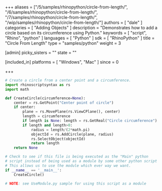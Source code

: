 +++
aliases = ["/5/samples/rhinopython/circle-from-length/", "/6/samples/rhinopython/circle-from-length/", "/7/samples/rhinopython/circle-from-length/", "/wip/samples/rhinopython/circle-from-length/"]
authors = [ "dale" ]
categories = [ "Adding Objects" ]
description = "Demonstrates how to add a circle based on its circumference using Python."
keywords = [ "script", "Rhino", "python" ]
languages = [ "Python" ]
sdk = [ "RhinoPython" ]
title = "Circle From Length"
type = "samples/python"
weight = 3

[admin]
picky_sisters = ""
state = ""

[included_in]
platforms = [ "Windows", "Mac" ]
since = 0

+++

```python
# Create a circle from a center point and a circumference.
import rhinoscriptsyntax as rs
import math

def CreateCircle(circumference=None):
    center = rs.GetPoint("Center point of circle")
    if center:
        plane = rs.MovePlane(rs.ViewCPlane(), center)
        length = circumference
        if length is None: length = rs.GetReal("Circle circumference")
        if length and length>0:
            radius = length/(2*math.pi)
            objectId = rs.AddCircle(plane, radius)
            rs.SelectObject(objectId)
            return length
    return None

# Check to see if this file is being executed as the "Main" python
# script instead of being used as a module by some other python script
# This allows us to use the module which ever way we want.
if __name__ == '__main__':
    CreateCircle()

# NOTE: see UseModule.py sample for using this script as a module
```
